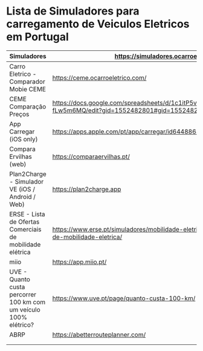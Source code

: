 #  Lista de Simuladores para carregamento de Veiculos Eletricos em Portugal 

| Simuladores                                                       | https://simuladores.ocarroeletrico.com/                                                                                |
|-------------------------------------------------------------------|------------------------------------------------------------------------------------------------------------------------|
| Carro Eletrico - Comparador Mobie CEME                            | https://ceme.ocarroeletrico.com/                                                                                       |
| CEME Comparação Preços                                            | https://docs.google.com/spreadsheets/d/1c1itP5vir1xZ9BkfJGehJyoEro6UhncgRw-fLw5m6MQ/edit?gid=1552482801#gid=1552482801 |
| App Carregar (iOS only)                                           | https://apps.apple.com/pt/app/carregar/id6448868818                                                                    |
| Compara Ervilhas (web)                                            | https://comparaervilhas.pt/                                                                                            |
| Plan2Charge - Simulador VE (iOS / Android / Web)                  | https://plan2charge.app                                                                                                |
| ERSE -  Lista de Ofertas Comerciais de mobilidade elétrica        | https://www.erse.pt/simuladores/mobilidade-eletrica/lista-de-ofertas-comerciais-de-mobilidade-eletrica/                |
| miio                                                              | https://app.miio.pt/                                                                                                   |
| UVE - Quanto custa percorrer 100 km com um veículo 100% elétrico? | https://www.uve.pt/page/quanto-custa-100-km/                                                                           |
| ABRP                                                              | https://abetterrouteplanner.com/                                                                                       |
|                                                                   |                                                                                                                        |
|                                                                   |                                                                                                                        |
